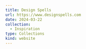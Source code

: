 ```yaml
---
title: Design Spells
url: https://www.designspells.com
date: 2024-03-22
collection:
  - Inspiration
type: Collections
kind: website
---
```

